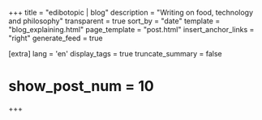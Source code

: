 +++
title = "edibotopic | blog"
description = "Writing on food, technology and philosophy"
transparent = true
sort_by = "date"
template = "blog_explaining.html"
page_template = "post.html"
insert_anchor_links = "right"
generate_feed = true

[extra]
lang = 'en'
display_tags = true
truncate_summary = false
# show_post_num = 10
+++
